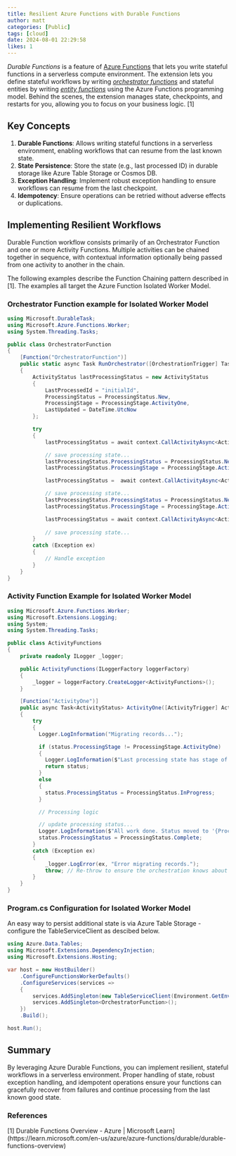 ```yaml
---
title: Resilient Azure Functions with Durable Functions
author: matt
categories: [Public]
tags: [cloud]
date: 2024-08-01 22:29:58 
likes: 1
---
```


*Durable Functions* is a feature of [Azure Functions](https://learn.microsoft.com/en-us/azure/azure-functions/functions-overview) that lets you write stateful functions in a serverless compute environment. The extension lets you define stateful workflows by writing *[orchestrator functions](https://learn.microsoft.com/en-us/azure/azure-functions/durable/durable-functions-orchestrations)* and stateful entities by writing *[entity functions](https://learn.microsoft.com/en-us/azure/azure-functions/durable/durable-functions-entities)* using the Azure Functions programming model. Behind the scenes, the extension manages state, checkpoints, and restarts for you, allowing you to focus on your business logic. [1]

## Key Concepts

1. **Durable Functions**: Allows writing stateful functions in a serverless environment, enabling workflows that can resume from the last known state.
2. **State Persistence**: Store the state (e.g., last processed ID) in durable storage like Azure Table Storage or Cosmos DB.
3. **Exception Handling**: Implement robust exception handling to ensure workflows can resume from the last checkpoint.
4. **Idempotency**: Ensure operations can be retried without adverse effects or duplications.

## Implementing Resilient Workflows

Durable Function workflow consists primarily of an Orchestrator Function and one or more Activity Functions. Multiple activities can be chained together in sequence, with contextual information optionally being passed from one activity to another in the chain.

The following examples describe the Function Chaining pattern described in [1]. The examples all target the Azure Function Isolated Worker Model.

### Orchestrator Function example for Isolated Worker Model

```csharp
using Microsoft.DurableTask;
using Microsoft.Azure.Functions.Worker;
using System.Threading.Tasks;

public class OrchestratorFunction
{
    [Function("OrchestratorFunction")]
    public static async Task RunOrchestrator([OrchestrationTrigger] TaskOrchestrationContext context)
    {
        ActivityStatus lastProcessingStatus = new ActivityStatus
        {
            LastProcessedId = "initialId",
            ProcessingStatus = ProcessingStatus.New,
            ProcessingStage = ProcessingStage.ActivityOne,
            LastUpdated = DateTime.UtcNow
        };

        try
        {
	        lastProcessingStatus = await context.CallActivityAsync<ActivityStatus>("ActivityOne", lastProcessingStatus);

	        // save processing state...
	        lastProcessingStatus.ProcessingStatus = ProcessingStatus.New;
	        lastProcessingStatus.ProcessingStage = ProcessingStage.ActivityTwo;

	        lastProcessingStatus =  await context.CallActivityAsync<ActivityStatus>("ActivityTwo", lastProcessingStatus);

	        // save processing state...
	        lastProcessingStatus.ProcessingStatus = ProcessingStatus.New;
	        lastProcessingStatus.ProcessingStage = ProcessingStage.ActivityThree;

	        lastProcessingStatus = await context.CallActivityAsync<ActivityStatus>("ActivityThree", lastProcessingStatus);
	        
	        // save processing state...
        }
        catch (Exception ex)
        {
            // Handle exception
        }
    }
}
```

### Activity Function Example for Isolated Worker Model

```csharp
using Microsoft.Azure.Functions.Worker;
using Microsoft.Extensions.Logging;
using System;
using System.Threading.Tasks;

public class ActivityFunctions
{
    private readonly ILogger _logger;

    public ActivityFunctions(ILoggerFactory loggerFactory)
    {
        _logger = loggerFactory.CreateLogger<ActivityFunctions>();
    }

    [Function("ActivityOne")]
    public async Task<ActivityStatus> ActivityOne([ActivityTrigger] ActivityStatus lastProcessingStatus, ILogger log)
    {
        try
        {
	      Logger.LogInformation("Migrating records...");

	      if (status.ProcessingStage != ProcessingStage.ActivityOne)
	      {
	        Logger.LogInformation($"Last processing state has stage of '{status.ProcessingStage}', passing through...");
	        return status;
	      }
	      else
	      {
	        status.ProcessingStatus = ProcessingStatus.InProgress;
	      }

		  // Processing logic

	      // update processing status...
	      Logger.LogInformation($"All work done. Status moved to '{ProcessingStatus.Complete}'");
	      status.ProcessingStatus = ProcessingStatus.Complete;
        }
        catch (Exception ex)
        {
            _logger.LogError(ex, "Error migrating records.");
            throw; // Re-throw to ensure the orchestration knows about the failure
        }
    }
}
```

### Program.cs Configuration for Isolated Worker Model

An easy way to persist additional state is via Azure Table Storage - configure the TableServiceClient as descibed below.

```csharp
using Azure.Data.Tables;
using Microsoft.Extensions.DependencyInjection;
using Microsoft.Extensions.Hosting;

var host = new HostBuilder()
    .ConfigureFunctionsWorkerDefaults()
    .ConfigureServices(services =>
    {
        services.AddSingleton(new TableServiceClient(Environment.GetEnvironmentVariable("AzureWebJobsStorage")));
        services.AddSingleton<OrchestratorFunction>();
    })
    .Build();

host.Run();
```

## Summary

By leveraging Azure Durable Functions, you can implement resilient, stateful workflows in a serverless environment. Proper handling of state, robust exception handling, and idempotent operations ensure your functions can gracefully recover from failures and continue processing from the last known good state.

### References

\[1\] Durable Functions Overview \- Azure \| Microsoft Learn\]\(https://learn\.microsoft\.com/en\-us/azure/azure\-functions/durable/durable\-functions\-overview\)